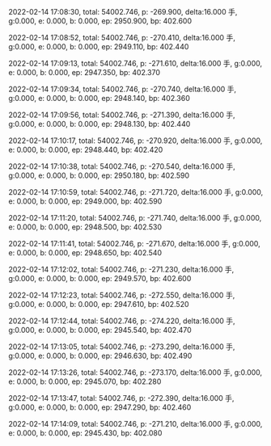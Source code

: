 2022-02-14 17:08:30, total: 54002.746, p: -269.900, delta:16.000 手, g:0.000, e: 0.000, b: 0.000, ep: 2950.900, bp: 402.600

2022-02-14 17:08:52, total: 54002.746, p: -270.410, delta:16.000 手, g:0.000, e: 0.000, b: 0.000, ep: 2949.110, bp: 402.440

2022-02-14 17:09:13, total: 54002.746, p: -271.610, delta:16.000 手, g:0.000, e: 0.000, b: 0.000, ep: 2947.350, bp: 402.370

2022-02-14 17:09:34, total: 54002.746, p: -270.740, delta:16.000 手, g:0.000, e: 0.000, b: 0.000, ep: 2948.140, bp: 402.360

2022-02-14 17:09:56, total: 54002.746, p: -271.390, delta:16.000 手, g:0.000, e: 0.000, b: 0.000, ep: 2948.130, bp: 402.440

2022-02-14 17:10:17, total: 54002.746, p: -270.920, delta:16.000 手, g:0.000, e: 0.000, b: 0.000, ep: 2948.440, bp: 402.420

2022-02-14 17:10:38, total: 54002.746, p: -270.540, delta:16.000 手, g:0.000, e: 0.000, b: 0.000, ep: 2950.180, bp: 402.590

2022-02-14 17:10:59, total: 54002.746, p: -271.720, delta:16.000 手, g:0.000, e: 0.000, b: 0.000, ep: 2949.000, bp: 402.590

2022-02-14 17:11:20, total: 54002.746, p: -271.740, delta:16.000 手, g:0.000, e: 0.000, b: 0.000, ep: 2948.500, bp: 402.530

2022-02-14 17:11:41, total: 54002.746, p: -271.670, delta:16.000 手, g:0.000, e: 0.000, b: 0.000, ep: 2948.650, bp: 402.540

2022-02-14 17:12:02, total: 54002.746, p: -271.230, delta:16.000 手, g:0.000, e: 0.000, b: 0.000, ep: 2949.570, bp: 402.600

2022-02-14 17:12:23, total: 54002.746, p: -272.550, delta:16.000 手, g:0.000, e: 0.000, b: 0.000, ep: 2947.610, bp: 402.520

2022-02-14 17:12:44, total: 54002.746, p: -274.220, delta:16.000 手, g:0.000, e: 0.000, b: 0.000, ep: 2945.540, bp: 402.470

2022-02-14 17:13:05, total: 54002.746, p: -273.290, delta:16.000 手, g:0.000, e: 0.000, b: 0.000, ep: 2946.630, bp: 402.490

2022-02-14 17:13:26, total: 54002.746, p: -273.170, delta:16.000 手, g:0.000, e: 0.000, b: 0.000, ep: 2945.070, bp: 402.280

2022-02-14 17:13:47, total: 54002.746, p: -272.390, delta:16.000 手, g:0.000, e: 0.000, b: 0.000, ep: 2947.290, bp: 402.460

2022-02-14 17:14:09, total: 54002.746, p: -271.210, delta:16.000 手, g:0.000, e: 0.000, b: 0.000, ep: 2945.430, bp: 402.080